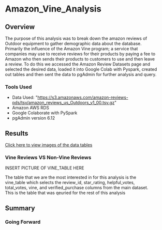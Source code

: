 # Amazon_Vine_Analysis

## Overview

The purpose of this analysis was to break down the amazon reviews of Outdoor equipment to gather demographic data about the database. Primarily the influence of the Amazon Vine program; a service that companies may use to receive reviews for their products by paying a fee to Amazon who then sends their products to customers to use and then leave a review. To do this we accessed the Amazon Review Datasets page and selected the desired data, loaded it into Google Colab with Pyspark, created out tables and then sent the data to pgAdmin for further analysis and query.

### Tools Used

* Data Used: "https://s3.amazonaws.com/amazon-reviews-pds/tsv/amazon_reviews_us_Outdoors_v1_00.tsv.gz"
* Amazon AWS RDS
* Google Colaborate with PySpark
* pgAdmin version 6.12

## Results

<a href="https://github.com/cmason1996/Amazon_Vine_Analysis/tree/main/Images" target="_blank">Click here to view images of the data tables</a>

### Vine Reviews VS Non-Vine Reviews

INSERT PICTURE OF VINE_TABLE HERE

The table that we are the most interested in for this analysis is the vine_table which selects the review_id, star_rating, helpful_votes, total_votes, vine, and verified_purchase columns from the main dataset. This is the table that was qeuried for the rest of this analysis


## Summary

### Going Forward